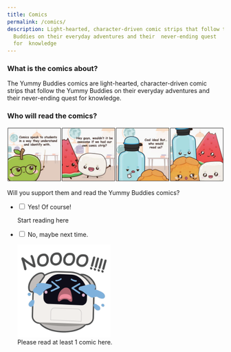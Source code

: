 ```yaml
---
title: Comics
permalink: /comics/
description: Light-hearted, character-driven comic strips that follow the Yummy
  Buddies on their everyday adventures and their  never-ending quest
  for  knowledge
---
```

### What is the comics about?
The Yummy Buddies comics are light-hearted, character-driven comic strips that follow the Yummy Buddies on their everyday adventures and their&nbsp;never-ending quest for&nbsp;knowledge.

### Who will read the comics?
![comics](/images/Comics/comics.jpg)

Will you support them and read the Yummy Buddies comics?

<ul class="jekyllcodex\_accordion">  
  
<li><input id="accordion1" type="checkbox">  
<label for="accordion1">Yes! Of course!</label><div>  
<p>Start reading here</p>  
</div></li>  
  
<li><input id="accordion2" type="checkbox">  
<label for="accordion2">No, maybe next time.</label><div>  
<p><img src="/images/Characters/poodle-no.gif" style="width:45%"><br>Please read at least 1 comic here.</p>  
</div></li>  
  
</ul>